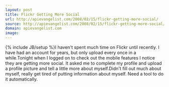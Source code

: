 ```yaml
---
layout: post
title: Flickr Getting More Social
url: http://apievangelist.com/2008/02/15/flickr-getting-more-social/
source: http://apievangelist.com/2008/02/15/flickr-getting-more-social/
domain: apievangelist.com
image: 
---
```

{% include JB/setup %}I haven't spent much time on Flickr until recently.  I have had an account for years, but only upload every once in a while.Tonight when I logged on to check out the mobile features I notice they are getting more social.  It asked me to complete my profile and upload a profile picture and tell a little more about myself.Didn't fill out much about myself, really get tired of putting information about myself.  Need a tool to do it automatically.
